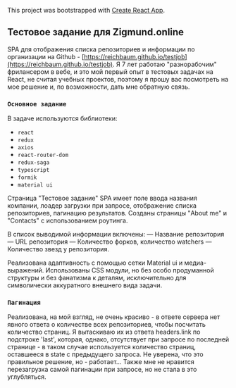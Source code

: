 This project was bootstrapped with [Create React App](https://github.com/facebook/create-react-app).

## Тестовое задание для Zigmund.online

SPA для отображения списка репозиториев и информации по организации на Github - [https://reichbaum.github.io/testjob](https://reichbaum.github.io/testjob). Я 7 лет работаю "разнорабочим" фрилансером в вебе, и это мой первый опыт в тестовых задачах на React, не считая учебных проектов, поэтому я прошу вас посмотреть на мое решение и, по возможности, дать мне обратную связь.

### `Основное задание`

В задаче используются библиотеки:
* `react`
* `redux`
* `axios`
* `react-router-dom`
* `redux-saga`
* `typescript`
* `formik`
* `material ui`

 Страница "Тестовое задание" SPA имеет поле ввода названия компании, лоадер загрузки при запросе, отображение списка репозиториев, пагинацию результатов. Cозданы страницы "About me" и "Contacts" с использованием роутинга. 
 
В список выводимой информации включены:
— Название репозитория
— URL репозитория
— Количество форков, количество watchers
— Количество звезд у репозитория.

Реализована адаптивность с помощью сетки Material ui и медиа-выражений. Использованы CSS модули, но без особо продуманной структуры и без фанатизма к деталям, исключительно для символически аккуратного внешнего вида задачи.

### `Пагинация`

Реализована, на мой взгляд, не очень красиво - в ответе сервера нет явного ответа о количестве всех репозиториев, чтобы посчитать количество страниц. Я вытаскиваю их из ответа headers.link по подстроке 'last', которая, однако, отсутствует при запросе по последней странице - в таком случае используется количество страниц, оставшееся в state с предыдущего запроса. Не уверена, что это правильное решение, но - работает... Также мне не нравится перезагрузка самой пагинации при запросе, но не стала в это углубляться.
